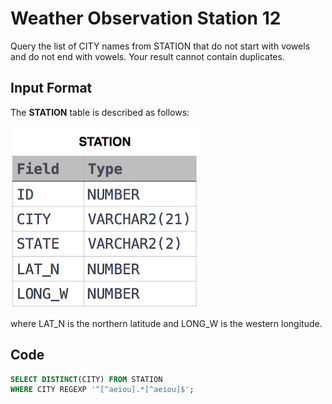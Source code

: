 # Weather Observation Station 12

Query the list of CITY names from STATION that do not start with vowels and do not end with vowels. Your result cannot contain duplicates.

## Input Format

The **STATION** table is described as follows:

![Station](img/Station.jpg)

where LAT_N is the northern latitude and LONG_W is the western longitude.

## Code

```sql
SELECT DISTINCT(CITY) FROM STATION
WHERE CITY REGEXP '^[^aeiou].*[^aeiou]$';
```